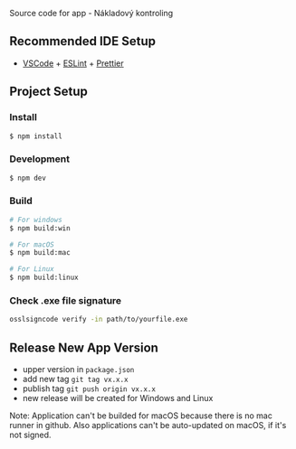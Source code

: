 Source code for app - Nákladový kontroling

## Recommended IDE Setup

- [VSCode](https://code.visualstudio.com/) + [ESLint](https://marketplace.visualstudio.com/items?itemName=dbaeumer.vscode-eslint) + [Prettier](https://marketplace.visualstudio.com/items?itemName=esbenp.prettier-vscode)

## Project Setup

### Install

```bash
$ npm install
```

### Development

```bash
$ npm dev
```

### Build

```bash
# For windows
$ npm build:win

# For macOS
$ npm build:mac

# For Linux
$ npm build:linux
```

### Check .exe file signature

```bash
osslsigncode verify -in path/to/yourfile.exe
```

## Release New App Version

- upper version in `package.json`
- add new tag `git tag vx.x.x`
- publish tag `git push origin vx.x.x`
- new release will be created for Windows and Linux

Note: Application can't be builded for macOS because there is no mac runner in github. Also applications can't be auto-updated on macOS, if it's not signed.
